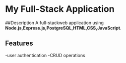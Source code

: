 # My Full-Stack Application 

##Description 
A full-stackweb application using **Node.js,Express.js,PostgreSQL,HTML,CSS,JavaScript**.

## Features 
-user authentication 
-CRUD operations